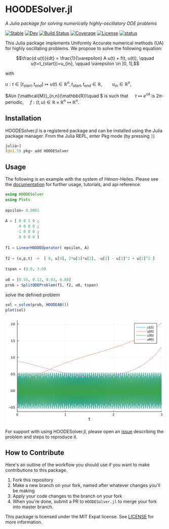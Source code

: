# HOODESolver.jl

*A Julia package for solving numerically highly-oscillatory ODE problems*

[![Stable](https://img.shields.io/badge/docs-stable-blue.svg)](https://pnavaro.github.io/HOODESolver.jl/stable)
[![Dev](https://img.shields.io/badge/docs-dev-blue.svg)](https://pnavaro.github.io/HOODESolver.jl/dev)
[![Build Status](https://github.com/pnavaro/HOODESolver.jl/workflows/CI/badge.svg)](https://github.com/pnavaro/HOODESolver.jl/actions)
[![Coverage](https://codecov.io/gh/pnavaro/HOODESolver.jl/branch/master/graph/badge.svg)](https://codecov.io/gh/pnavaro/HOODESolver.jl)
[![License](https://img.shields.io/badge/License-MIT-yellow.svg)](https://opensource.org/licenses/MIT)
[![status](https://joss.theoj.org/papers/816cd9b9f4815a78a08ede5e46fd2978/status.svg)](https://joss.theoj.org/papers/816cd9b9f4815a78a08ede5e46fd2978)

This Julia package implements Uniformly Accurate numerical methods (UA) for highly oscillating problems. We propose to solve the following equation:

$$\frac{d u(t)}{dt} = \frac{1}{\varepsilon} A u(t) + f(t, u(t)), \qquad u(t=t_{start})=u_{in}, \qquad \varepsilon \in ]0, 1],$$

with

$u : t \in [t_{start}, t_{end}] \mapsto u(t) \in \mathbb{R}^n, t_{start}, t_{end} \in \mathbb{R}, \qquad u_{in}\in \mathbb{R}^n$, 

$A\in {\mathcal{M}}_{n,n}(\mathbb{R})\quad $ is such that $\quad \tau \mapsto e^{\tau A}$ is $2 \pi$-periodic,  $\quad f : (t, u) \in  \mathbb{R} \times \mathbb{R}^n \mapsto \mathbb{R}^n$.

## Installation

HOODESolver.jl is a registered package and can be installed using the Julia package manager. From the Julia REPL, enter Pkg mode (by pressing `]`)

```julia
julia>]
(@v1.5) pkg> add HOODESolver
```

## Usage

The following is an example with the system of Hénon-Heiles. Please see the [documentation](https://pnavaro.github.io/HOODESolver.jl/stable/) for further usage, tutorials, and api reference.

```julia
using HOODESolver
using Plots

epsilon= 0.0001

A = [ 0 0 1 0 ; 
      0 0 0 0 ; 
     -1 0 0 0 ; 
      0 0 0 0 ]

f1 = LinearHOODEOperator( epsilon, A)

f2 = (u,p,t) ->  [ 0, u[4], 2*u[1]*u[2], -u[2] - u[1]^2 + u[2]^2 ] 

tspan = (0.0, 3.0)

u0 = [0.55, 0.12, 0.03, 0.89]
prob = SplitODEProblem(f1, f2, u0, tspan)
```

solve the defined problem

```julia
sol = solve(prob, HOODEAB()) 
plot(sol) 
```
![](docs/src/img/example.png)

For support with using HOODESolver.jl, please open an [issue](https://github.com/pnavaro/HOODESolver.jl/issues/new/) describing the problem and steps to reproduce it.

## How to Contribute

Here's an outline of the workflow you should use if you want to make contributions to this package.

1. Fork this repository
2. Make a new branch on your fork, named after whatever changes you'll be making
3. Apply your code changes to the branch on your fork
4. When you're done, submit a PR to `HOODESolver.jl` to merge your fork into master branch.


This package is licensed under the MIT Expat license. See [LICENSE](LICENSE) for more information.
